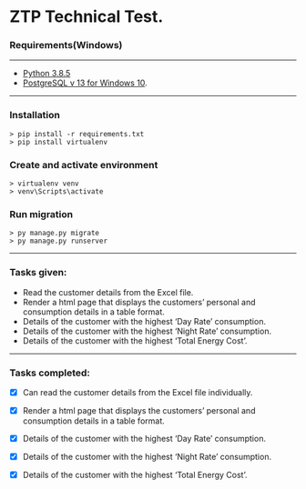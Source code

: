 # ZTP Technical Test.

### Requirements(Windows)

------------

- [Python 3.8.5](https://www.python.org/downloads/release/python-385/)
- [PostgreSQL v 13 for Windows 10](https://postgresql.en.uptodown.com/windows/download).

------------ 

### Installation

    > pip install -r requirements.txt
    > pip install virtualenv

### Create and activate environment

    > virtualenv venv
    > venv\Scripts\activate

### Run migration

    > py manage.py migrate
    > py manage.py runserver

------------

### Tasks given:

- Read the customer details from the Excel file.
- Render a html page that displays the customers’ personal and consumption details in a table format.
- Details of the customer with the highest ‘Day Rate’ consumption.
- Details of the customer with the highest ‘Night Rate’ consumption.
- Details of the customer with the highest ‘Total Energy Cost’.

----- 

### Tasks completed:

- [x] Can read the customer details from the Excel file individually.
- [x] Render a html page that displays the customers’ personal and consumption details in a table format.
- [x] Details of the customer with the highest ‘Day Rate’ consumption.
- [x] Details of the customer with the highest ‘Night Rate’ consumption.
- [x] Details of the customer with the highest ‘Total Energy Cost’.

